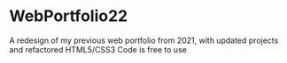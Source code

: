 # WebPortfolio22
A redesign of my previous web portfolio from 2021, with updated projects and refactored HTML5/CSS3
Code is free to use
